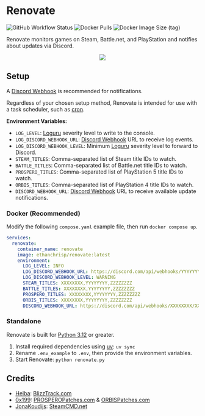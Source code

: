 # Renovate

![GitHub Workflow Status](https://img.shields.io/github/actions/workflow/status/EthanC/Renovate/ci.yaml?branch=main) ![Docker Pulls](https://img.shields.io/docker/pulls/ethanchrisp/renovate?label=Docker%20Pulls) ![Docker Image Size (tag)](https://img.shields.io/docker/image-size/ethanchrisp/renovate/latest?label=Docker%20Image%20Size)

Renovate monitors games on Steam, Battle.net, and PlayStation and notifies about updates via Discord.

<p align="center">
    <img src="https://i.imgur.com/XVGizWC.png" draggable="false">
</p>

## Setup

A [Discord Webhook](https://support.discord.com/hc/en-us/articles/228383668-Intro-to-Webhooks) is recommended for notifications.

Regardless of your chosen setup method, Renovate is intended for use with a task scheduler, such as [cron](https://crontab.guru/).

**Environment Variables:**

-   `LOG_LEVEL`: [Loguru](https://loguru.readthedocs.io/en/stable/api/logger.html) severity level to write to the console.
-   `LOG_DISCORD_WEBHOOK_URL`: [Discord Webhook](https://support.discord.com/hc/en-us/articles/228383668-Intro-to-Webhooks) URL to receive log events.
-   `LOG_DISCORD_WEBHOOK_LEVEL`: Minimum [Loguru](https://loguru.readthedocs.io/en/stable/api/logger.html) severity level to forward to Discord.
-   `STEAM_TITLES`: Comma-separated list of Steam title IDs to watch.
-   `BATTLE_TITLES`: Comma-separated list of Battle.net title IDs to watch.
-   `PROSPERO_TITLES`: Comma-separated list of PlayStation 5 title IDs to watch.
-   `ORBIS_TITLES`: Comma-separated list of PlayStation 4 title IDs to watch.
-   `DISCORD_WEBHOOK_URL`: [Discord Webhook](https://support.discord.com/hc/en-us/articles/228383668-Intro-to-Webhooks) URL to receive available update notifications.

### Docker (Recommended)

Modify the following `compose.yaml` example file, then run `docker compose up`.

```yaml
services:
  renovate:
    container_name: renovate
    image: ethanchrisp/renovate:latest
    environment:
      LOG_LEVEL: INFO
      LOG_DISCORD_WEBHOOK_URL: https://discord.com/api/webhooks/YYYYYYYY/YYYYYYYY
      LOG_DISCORD_WEBHOOK_LEVEL: WARNING
      STEAM_TITLES: XXXXXXXX,YYYYYYYY,ZZZZZZZZ
      BATTLE_TITLES: XXXXXXXX,YYYYYYYY,ZZZZZZZZ
      PROSPERO_TITLES: XXXXXXXX,YYYYYYYY,ZZZZZZZZ
      ORBIS_TITLES: XXXXXXXX,YYYYYYYY,ZZZZZZZZ
      DISCORD_WEBHOOK_URL: https://discord.com/api/webhooks/XXXXXXXX/XXXXXXXX
```

### Standalone

Renovate is built for [Python 3.12](https://www.python.org/) or greater.

1. Install required dependencies using [uv](https://github.com/astral-sh/uv): `uv sync`
2. Rename `.env_example` to `.env`, then provide the environment variables.
3. Start Renovate: `python renovate.py`

## Credits

-   [Helba](https://twitter.com/helba_the_ai): [BlizzTrack.com](https://blizztrack.com/)
-   [0x199](https://twitter.com/0x199): [PROSPEROPatches.com](https://prosperopatches.com/) & [ORBISPatches.com](https://orbispatches.com/)
-   [JonaKoudijs](https://github.com/jonakoudijs): [SteamCMD.net](https://www.steamcmd.net/)
